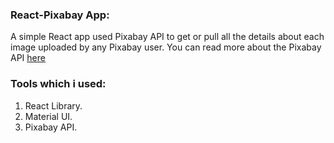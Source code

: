 ### React-Pixabay App:
A simple React app used Pixabay API to get or pull all the details about each image uploaded by any Pixabay user. You can read more about the Pixabay API [here](https://pixabay.com/service/about/api/) 

### Tools which i used:
1. React Library.
2. Material UI.
3. Pixabay API. 
